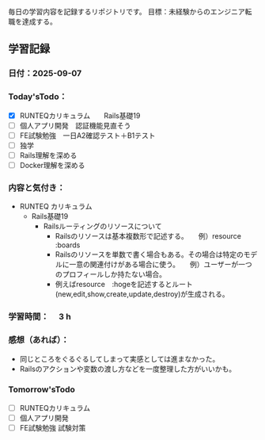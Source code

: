 毎日の学習内容を記録するリポジトリです。
目標：未経験からのエンジニア転職を達成する。

## 学習記録
### 日付：2025-09-07
### Today'sTodo：
- [x] RUNTEQカリキュラム　　Rails基礎19
- [ ] 個人アプリ開発　認証機能見直そう
- [ ] FE試験勉強　一日A2確認テスト＋B1テスト
- [ ] 独学
- [ ] Rails理解を深める
- [ ] Docker理解を深める　
### 内容と気付き：
- RUNTEQ カリキュラム　
    - Rails基礎19
        - Railsルーティングのリソースについて
            - Railsのリソースは基本複数形で記述する。　　例）resource :boards
            - Railsのリソースを単数で書く場合もある。その場合は特定のモデルに一意の関連付けがある場合に使う。　　例）ユーザーが一つのプロフィールしか持たない場合。
            - 例えばresource　:hogeを記述するとルート(new,edit,show,create,update,destroy)が生成される。　　

### 学習時間：　  3 h
### 感想（あれば）：
- 同じところをぐるぐるしてしまって実感としては進まなかった。
- Railsのアクションや変数の渡し方などを一度整理した方がいいかも。
### Tomorrow'sTodo
- [ ] RUNTEQカリキュラム
- [ ] 個人アプリ開発
- [ ] FE試験勉強 試験対策
